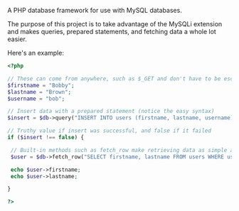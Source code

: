 A PHP database framework for use with MySQL databases.

The purpose of this project is to take advantage of the MySQLi extension and makes queries, prepared statements, and fetching data a whole lot easier.

Here's an example:

```php
<?php

// These can come from anywhere, such as $_GET and don't have to be escaped
$firstname = "Bobby";
$lastname = "Brown";
$username = "bob";

// Insert data with a prepared statement (notice the easy syntax)
$insert = $db->query("INSERT INTO users (firstname, lastname, username) VALUES(?, ?, ?)", array($firstname, $lastname, $username));

// Truthy value if insert was successful, and false if it failed
if ($insert !== false) {

 // Built-in methods such as fetch_row make retrieving data as simple as:
 $user = $db->fetch_row("SELECT firstname, lastname FROM users WHERE username = 'bob'");

 echo $user->firstname;
 echo $user->lastname;

}

?>
```